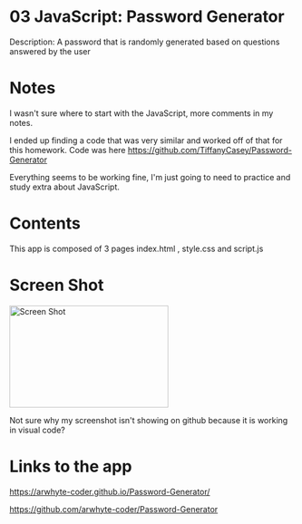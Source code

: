 # 03 JavaScript: Password Generator

Description: A password that is randomly generated based on questions answered by the user

# Notes

I wasn't sure where to start with the JavaScript, more comments in my notes. 

I ended up finding a code that was very similar and worked off of that for this homework. Code was here https://github.com/TiffanyCasey/Password-Generator

Everything seems to be working fine, I'm just going to need to practice and study extra about JavaScript.

# Contents

This app is composed of 3 pages index.html , style.css and script.js

# Screen Shot
<img src="https://github.com/arwhyte-coder/Password-Generator/issues/1#issue-694070970" alt="Screen Shot" width="280px" height="180px">

Not sure why my screenshot isn't showing on github because it is working in visual code?

# Links to the app

 https://arwhyte-coder.github.io/Password-Generator/

 https://github.com/arwhyte-coder/Password-Generator
